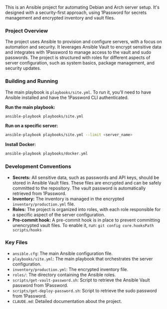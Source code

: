 This is an Ansible project for automating Debian and Arch server setup. It's designed with a security-first approach, using 1Password for secrets management and encrypted inventory and vault files.

### Project Overview

The project uses Ansible to provision and configure servers, with a focus on automation and security. It leverages Ansible Vault to encrypt sensitive data and integrates with 1Password to manage access to the vault and sudo passwords. The project is structured with roles for different aspects of server configuration, such as system basics, package management, and security updates.

### Building and Running

The main playbook is `playbooks/site.yml`. To run it, you'll need to have Ansible installed and have the 1Password CLI authenticated.

**Run the main playbook:**

```bash
ansible-playbook playbooks/site.yml
```

**Run on a specific server:**

```bash
ansible-playbook playbooks/site.yml --limit <server_name>
```

**Install Docker:**

```bash
ansible-playbook playbooks/docker.yml
```

### Development Conventions

*   **Secrets:** All sensitive data, such as passwords and API keys, should be stored in Ansible Vault files. These files are encrypted and can be safely committed to the repository. The vault password is automatically retrieved from 1Password.
*   **Inventory:** The inventory is managed in the encrypted `inventory/production.yml` file.
*   **Roles:** The project is organized into roles, with each role responsible for a specific aspect of the server configuration.
*   **Pre-commit hook:** A pre-commit hook is in place to prevent committing unencrypted vault files. To enable it, run: `git config core.hooksPath scripts/hooks`

### Key Files

*   `ansible.cfg`: The main Ansible configuration file.
*   `playbooks/site.yml`: The main playbook that orchestrates the server configuration.
*   `inventory/production.yml`: The encrypted inventory file.
*   `roles/`: The directory containing the Ansible roles.
*   `scripts/get-vault-password.sh`: Script to retrieve the Ansible Vault password from 1Password.
*   `scripts/get-deploy-password.sh`: Script to retrieve the sudo password from 1Password.
*   `CLAUDE.md`: Detailed documentation about the project.